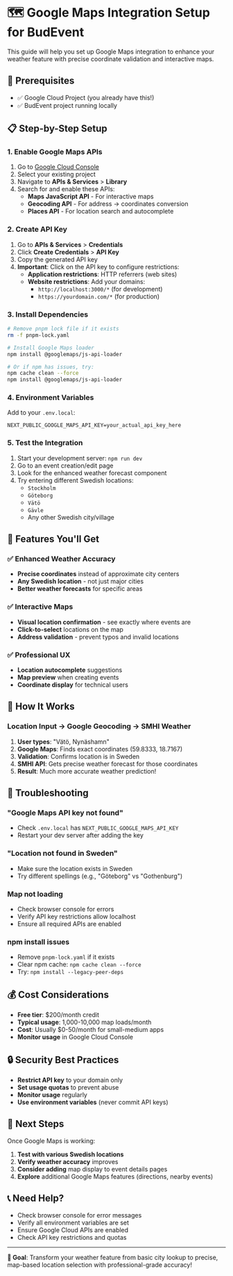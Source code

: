 # 🗺️ Google Maps Integration Setup for BudEvent

This guide will help you set up Google Maps integration to enhance your weather feature with precise coordinate validation and interactive maps.

## 🚀 Prerequisites

- ✅ Google Cloud Project (you already have this!)
- ✅ BudEvent project running locally

## 📋 Step-by-Step Setup

### 1. Enable Google Maps APIs

1. Go to [Google Cloud Console](https://console.cloud.google.com/)
2. Select your existing project
3. Navigate to **APIs & Services** > **Library**
4. Search for and enable these APIs:
   - **Maps JavaScript API** - For interactive maps
   - **Geocoding API** - For address → coordinates conversion
   - **Places API** - For location search and autocomplete

### 2. Create API Key

1. Go to **APIs & Services** > **Credentials**
2. Click **Create Credentials** > **API Key**
3. Copy the generated API key
4. **Important**: Click on the API key to configure restrictions:
   - **Application restrictions**: HTTP referrers (web sites)
   - **Website restrictions**: Add your domains:
     - `http://localhost:3000/*` (for development)
     - `https://yourdomain.com/*` (for production)

### 3. Install Dependencies

```bash
# Remove pnpm lock file if it exists
rm -f pnpm-lock.yaml

# Install Google Maps loader
npm install @googlemaps/js-api-loader

# Or if npm has issues, try:
npm cache clean --force
npm install @googlemaps/js-api-loader
```

### 4. Environment Variables

Add to your `.env.local`:

```env
NEXT_PUBLIC_GOOGLE_MAPS_API_KEY=your_actual_api_key_here
```

### 5. Test the Integration

1. Start your development server: `npm run dev`
2. Go to an event creation/edit page
3. Look for the enhanced weather forecast component
4. Try entering different Swedish locations:
   - `Stockholm`
   - `Göteborg`
   - `Vätö`
   - `Gävle`
   - Any other Swedish city/village

## 🎯 Features You'll Get

### ✅ **Enhanced Weather Accuracy**
- **Precise coordinates** instead of approximate city centers
- **Any Swedish location** - not just major cities
- **Better weather forecasts** for specific areas

### ✅ **Interactive Maps**
- **Visual location confirmation** - see exactly where events are
- **Click-to-select** locations on the map
- **Address validation** - prevent typos and invalid locations

### ✅ **Professional UX**
- **Location autocomplete** suggestions
- **Map preview** when creating events
- **Coordinate display** for technical users

## 🔧 How It Works

### **Location Input → Google Geocoding → SMHI Weather**

1. **User types**: "Vätö, Nynäshamn"
2. **Google Maps**: Finds exact coordinates (59.8333, 18.7167)
3. **Validation**: Confirms location is in Sweden
4. **SMHI API**: Gets precise weather forecast for those coordinates
5. **Result**: Much more accurate weather prediction!

## 🚨 Troubleshooting

### **"Google Maps API key not found"**
- Check `.env.local` has `NEXT_PUBLIC_GOOGLE_MAPS_API_KEY`
- Restart your dev server after adding the key

### **"Location not found in Sweden"**
- Make sure the location exists in Sweden
- Try different spellings (e.g., "Göteborg" vs "Gothenburg")

### **Map not loading**
- Check browser console for errors
- Verify API key restrictions allow localhost
- Ensure all required APIs are enabled

### **npm install issues**
- Remove `pnpm-lock.yaml` if it exists
- Clear npm cache: `npm cache clean --force`
- Try: `npm install --legacy-peer-deps`

## 💰 Cost Considerations

- **Free tier**: $200/month credit
- **Typical usage**: 1,000-10,000 map loads/month
- **Cost**: Usually $0-50/month for small-medium apps
- **Monitor usage** in Google Cloud Console

## 🔒 Security Best Practices

- **Restrict API key** to your domain only
- **Set usage quotas** to prevent abuse
- **Monitor usage** regularly
- **Use environment variables** (never commit API keys)

## 🎉 Next Steps

Once Google Maps is working:

1. **Test with various Swedish locations**
2. **Verify weather accuracy** improves
3. **Consider adding** map display to event details pages
4. **Explore** additional Google Maps features (directions, nearby events)

## 📞 Need Help?

- Check browser console for error messages
- Verify all environment variables are set
- Ensure Google Cloud APIs are enabled
- Check API key restrictions and quotas

---

**🎯 Goal**: Transform your weather feature from basic city lookup to precise, map-based location selection with professional-grade accuracy!
